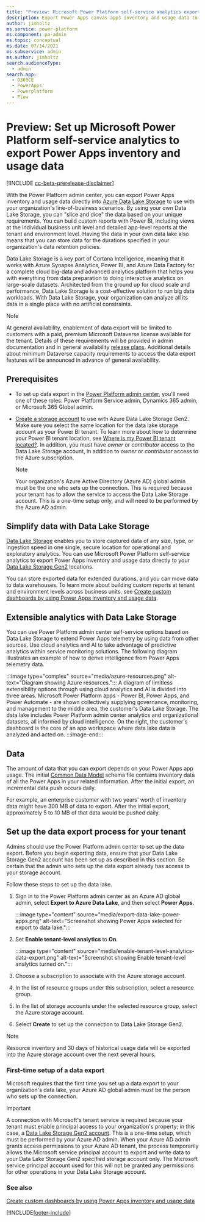 ```yaml
---
title: "Preview: Microsoft Power Platform self-service analytics export Power Apps inventory and usage data"
description: Export Power Apps canvas apps inventory and usage data to use with your organization's line-of-business scenarios.
author: jimholtz
ms.service: power-platform
ms.component: pa-admin
ms.topic: conceptual
ms.date: 07/14/2021
ms.subservice: admin
ms.author: jimholtz
search.audienceType: 
  - admin
search.app:
  - D365CE
  - PowerApps
  - Powerplatform
  - Flow
---
```


# Preview: Set up Microsoft Power Platform self-service analytics to export Power Apps inventory and usage data

[!INCLUDE [cc-beta-prerelease-disclaimer](../includes/cc-beta-prerelease-disclaimer.md)]

With the Power Platform admin center, you can export Power Apps inventory and usage data directly into [Azure Data Lake Storage](https://azure.microsoft.com/solutions/data-lake/) to use with your organization's line-of-business scenarios. By using your own Data Lake Storage, you can "slice and dice" the data based on your unique requirements. You can build custom reports with Power BI, including views at the individual business unit level and detailed app-level reports at the tenant and environment level. Having the data in your own data lake also means that you can store data for the durations specified in your organization's data retention policies.

Data Lake Storage is a key part of Cortana Intelligence, meaning that it works with Azure Synapse Analytics, Power BI, and Azure Data Factory for a complete cloud big-data and advanced analytics platform that helps you with everything from data preparation to doing interactive analytics on large-scale datasets. Architected from the ground up for cloud scale and performance, Data Lake Storage is a cost-effective solution to run big data workloads. With Data Lake Storage, your organization can analyze all its data in a single place with no artificial constraints. 

> [!NOTE]
> At general availability, enablement of data export will be limited to customers with a paid, premium Microsoft Dataverse license available for the tenant. Details of these requirements will be provided in admin documentation and in general availability [release plans](/dynamics365/release-plans/). Additional details about minimum Dataverse capacity requirements to access the data export features will be announced in advance of general availability.

## Prerequisites

- To set up data export in the [Power Platform admin center](https://admin.powerplatform.microsoft.com/), you'll need one of these roles: Power Platform Service admin, Dynamics 365 admin, or Microsoft 365 Global admin.

- [Create a storage account](/azure/storage/blobs/create-data-lake-storage-account) to use with Azure Data Lake Storage Gen2. Make sure you select the same location for the data lake storage account as your Power BI tenant. To learn more about how to determine your Power BI tenant location, see [Where is my Power BI tenant located?](/power-bi/admin/service-admin-where-is-my-tenant-located). In addition, you must have *owner* or *contributor* access to the Data Lake Storage account, in addition to *owner* or *contributor* access to the Azure subscription. 

  > [!NOTE]
  > Your organization's Azure Active Directory (Azure AD) global admin must be the one who sets up the connection. This is required because your tenant has to allow the service to access the Data Lake Storage account. This is a one-time setup only, and will need to be performed by the Azure AD admin.

## Simplify data with Data Lake Storage

[Data Lake Storage](/azure/architecture/data-guide/scenarios/data-lake) enables you to store captured data of any size, type, or ingestion speed in one single, secure location for operational and exploratory analytics. You can use Microsoft Power Platform self-service analytics to export Power Apps inventory and usage data directly to your [Data Lake Storage Gen2](/power-bi/transform-model/dataflows/dataflows-azure-data-lake-storage-integration) locations.

You can store exported data for extended durations, and you can move data to data warehouses. To learn more about building custom reports at tenant and environment levels across business units, see [Create custom dashboards by using Power Apps inventory and usage data](build-custom-reports.md).

## Extensible analytics with Data Lake Storage

You can use Power Platform admin center self-service options based on Data Lake Storage to extend Power Apps telemetry by using data from other sources. Use cloud analytics and AI to take advantage of predictive analytics within service monitoring solutions. The following diagram illustrates an example of how to derive intelligence from Power Apps telemetry data. 

:::image type="complex" source="media/azure-resources.png" alt-text="Diagram showing Azure resources.":::
A diagram of limitless extensibility options through using cloud analytics and AI is divided into three areas. Microsoft Power Platform apps - Power BI, Power Apps, and Power Automate - are shown collectively supplying governance, monitoring, and management to the middle area, the customer's Data Lake Storage. The data lake includes Power Platform admin center analytics and organizational datasets, all informed by cloud intelligence. On the right, the customer's dashboard is the core of an app workspace where data lake data is analyzed and acted on.
:::image-end:::

## Data

The amount of data that you can export depends on your Power Apps app usage. The initial [Common Data Model](/common-data-model/) schema file contains inventory data of all the Power Apps in your related information. After the initial export, an incremental data push occurs daily.

For example, an enterprise customer with two years' worth of inventory data might have 300 MB of data to export. After the initial export, approximately 5 to 10 MB of that data would be pushed daily.

<!--
## Simplify data with Azure Data Lake Store

[Azure Data Lake Store](/azure/architecture/data-guide/scenarios/data-lake) enables you to store captured data of any size, type, and ingestion speed in one single secure location for operational and exploratory analytics. You can use Power Platform self-service analytics to export Power Apps inventory and usage data directly to your [Azure Data Lake Gen2](/power-bi/transform-model/dataflows/dataflows-azure-data-lake-storage-integration) storage locations.

You can store exported data for extended durations, as well as move data to data warehouses. To learn more about building custom reports at tenant and environment levels across business units, see [Prepare Power Apps inventory and usage data for consumption and displaying data insights](build-custom-reports.md).
-->
## Set up the data export process for your tenant

Admins should use the Power Platform admin center to set up the data export. Before you begin exporting data, ensure that your Data Lake Storage Gen2 account has been set up as described in this section. Be certain that the admin who sets up the data export already has access to your storage account.

Follow these steps to set up the data lake.

1. Sign in to the Power Platform admin center as an Azure AD global admin, select **Export to Azure Data Lake**, and then select **Power Apps**.

   :::image type="content" source="media/export-data-lake-power-apps.png" alt-text="Screenshot showing Power Apps selected for export to data lake.":::

2. Set **Enable tenant-level analytics** to **On**.

   :::image type="content" source="media/enable-tenant-level-analytics-data-export.png" alt-text="Screenshot showing Enable tenant-level analytics turned on.":::

3. Choose a subscription to associate with the Azure storage account.

4. In the list of resource groups under this subscription, select a resource group.

5. In the list of storage accounts under the selected resource group, select the Azure storage account.

6. Select **Create** to set up the connection to Data Lake Storage Gen2.

> [!NOTE]
> Resource inventory and 30 days of historical usage data will be exported into the Azure storage account over the next several hours.

### First-time setup of a data export

Microsoft requires that the first time you set up a data export to your organization's data lake, your Azure AD global admin must be the person who sets up the connection.

> [!IMPORTANT]
> A connection with Microsoft's tenant service is required because your tenant must enable principal access to your organization's property; in this case, a [Data Lake Storage Gen2 account](/power-bi/transform-model/dataflows/dataflows-azure-data-lake-storage-integration). This is a one-time setup, which must be performed by your Azure AD admin. When your Azure AD admin grants access permissions to your Azure AD tenant, the process temporarily allows the Microsoft service principal account to export and write data to your Data Lake Storage Gen2 specified storage account only. The Microsoft service principal account used for this will not be granted any permissions for other operations in your Data Lake Storage account.
<!-- 
**Set up using the Power Platform admin center portal**

Follow the steps below for setting up your data lake using the [Power Platform Admin Center](https://aka.ms/ppac) portal, and for setting up an Azure Data Lake Gen 2 connection for the first time:

1. Have your Azure AD global admin log into the PPAC portal at [https://aka.ms/ppac](https://aka.ms/ppac).

2. Select the **Export to Azure Data Lake** option.

3. Select **Power Apps**.

4. Choose a subscription from the list that the admin has access to.

5. Choose a resource group from the list in the **Subscription** group.

6. Choose a storage account from the list of accounts in the **Resource** group.

7. Select **Create** to provide consent for the Power Platform admin center to set up the connection to your Azure Data Lake Gen2 account.

> [!NOTE]
> This option also provides *write* permissions for export of the data to the specified storage account only. No other permissions are being consented to by the customer's global tenant admin.

8. You will now be taken to a dashboard that displays the connection name.

The setup process is now complete, and your data will be exported within 48 hours. The data will then be exported to your tenant's data lake every 24 hours.
-->


### See also

[Create custom dashboards by using Power Apps inventory and usage data](build-custom-reports.md)



[!INCLUDE[footer-include](../includes/footer-banner.md)]
